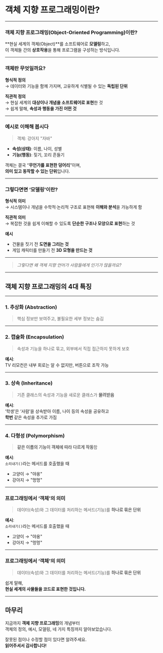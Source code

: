 # 객체 지향 프로그래밍이란?

---

###  객체 지향 프로그래밍(Object-Oriented Programming)이란?

**현실 세계의 객체(Object)**를 소프트웨어로 **모델링**하고,  
이 객체들 간의 **상호작용**을 통해 프로그램을 구성하는 방식입니다.

---

###  객체란 무엇일까요?

**형식적 정의**  
→ 데이터와 기능을 함께 가지며, 고유하게 식별될 수 있는 **독립된 단위**

**직관적 정의**  
→ 현실 세계의 **대상이나 개념을 소프트웨어로 표현**한 것  
→ 쉽게 말해, **속성과 행동을 가진 어떤 것**

---

### 예시로 이해해 봅시다

> 객체: 강아지 "자바"

- **속성(상태)**: 이름, 나이, 성별  
- **기능(행동)**: 짖기, 꼬리 흔들기

 객체는 결국 “**무언가를 표현한 덩어리**”이며,  
**의미 있고 동작할 수 있는 단위**입니다.

---

### 그렇다면면 ‘모델링’이란?

**형식적 의미**  
→ 시스템이나 개념을 수학적·논리적 구조로 표현해 **이해와 분석**을 가능하게 함

**직관적 의미**  
→ 복잡한 것을 쉽게 이해할 수 있도록 **단순한 구조나 모양으로 표현**하는 것

  **예시**
- 건물을 짓기 전 **도면을 그리는 것**
- 게임 캐릭터를 만들기 전 **3D 모형을 만드는 것**

---

>  *그렇다면 왜 객체 지향 언어가 사람들에게 인기가 많을까요?*

---

##  객체 지향 프로그래밍의 4대 특징

---

### 1. 추상화 (Abstraction)
> 핵심 정보만 보여주고, 불필요한 세부 정보는 숨김

---

### 2. 캡슐화 (Encapsulation)
> 속성과 기능을 하나로 묶고, 외부에서 직접 접근하지 못하게 보호

 **예시**:  
TV 리모컨은 내부 회로는 알 수 없지만, 버튼으로 조작 가능

---

### 3. 상속 (Inheritance)
> 기존 클래스의 속성과 기능을 새로운 클래스가 **물려받음**

 **예시**:  
‘학생’은 ‘사람’을 상속받아 이름, 나이 등의 속성을 공유하고  
**학번** 같은 속성을 추가로 가짐

---

### 4. 다형성 (Polymorphism)
> **같은 이름의 기능이 객체에 따라 다르게 작동**함

 **예시**:  
`소리내기()`라는 메서드를 호출했을 때  
- 고양이 → "야옹"  
- 강아지 → "멍멍"

---

###  프로그래밍에서 ‘객체’의 의미

> 데이터(속성)와 그 데이터를 처리하는 메서드(기능)를 **하나로 묶은 단위**

 **예시**:  
`소리내기()`라는 메서드를 호출했을 때  
- 고양이 → "야옹"  
- 강아지 → "멍멍"

---

###  프로그래밍에서 ‘객체’의 의미

> 데이터(속성)와 그 데이터를 처리하는 메서드(기능)를 **하나로 묶은 단위**


쉽게 말해,  
**현실 세계의 사물들을 코드로 표현한 것입니다.**

---

##  마무리

지금까지 **객체 지향 프로그래밍**의 개념부터  
객체의 정의, 예시, 모델링, 네 가지 특징까지 알아보았습니다.

잘못된 점이나 수정할 점이 있다면 알려주세요.  
**읽어주셔서 감사합니다!** 
